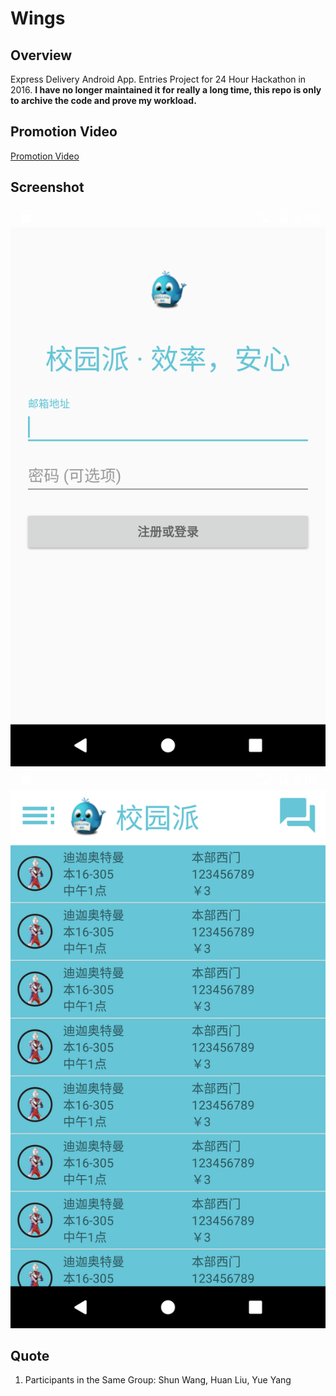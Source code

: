 # Wings

## Overview
Express Delivery Android App. Entries Project for 24 Hour Hackathon in 2016. **I have no longer maintained it for really a long time, this repo is only to archive the code and prove my workload.**

## Promotion Video
[Promotion Video](https://pan.baidu.com/s/1UGmHmdnCknp-MIV_SOcREw)

## Screenshot
![](docs/Screenshot_1480183206.png)
![](docs/Screenshot_1480183231.png)

## Quote
1. Participants in the Same Group: Shun Wang, Huan Liu, Yue Yang
